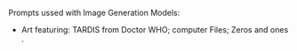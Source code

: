 Prompts ussed with Image Generation Models:

* Art featuring: TARDIS from Doctor WHO; computer Files; Zeros and ones .
